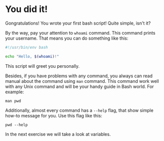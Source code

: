 # You did it!

Gongratulations! You wrote your first bash script! Quite simple, isn't it?

By the way, pay your attention to `whoami` command. This command prints your username. That means you can do something like this:

```bash
#!/usr/bin/env bash

echo "Hello, $(whoami)!"
```

This script will greet you personally.

Besides, if you have problems with any command, you always can read manual about the command using `man` command. This command work well with any Unix command and will be your handy guide in Bash world. For example:

    man pwd

Additionally, almost every command has a `--help` flag, that show simple how-to message for you. Use this flag like this:

    pwd --help

In the next exercise we will take a look at variables.
